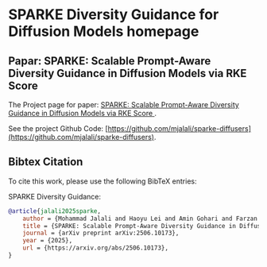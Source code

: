 # SPARKE Diversity Guidance for Diffusion Models homepage
## Papar: SPARKE: Scalable Prompt-Aware Diversity Guidance in Diffusion Models via RKE Score
The Project page for paper: [SPARKE: Scalable Prompt-Aware Diversity Guidance in Diffusion Models via RKE Score
](https://arxiv.org/abs/2506.10173).

See the project Github Code: [https://github.com/mjalali/sparke-diffusers](https://github.com/mjalali/sparke-diffusers).

## Bibtex Citation
To cite this work, please use the following BibTeX entries:

SPARKE Diversity Guidance:
```bibtex
@article{jalali2025sparke,
    author = {Mohammad Jalali and Haoyu Lei and Amin Gohari and Farzan Farnia},
    title = {SPARKE: Scalable Prompt-Aware Diversity Guidance in Diffusion Models via RKE Score},
    journal = {arXiv preprint arXiv:2506.10173},
    year = {2025},
    url = {https://arxiv.org/abs/2506.10173},
}
```

